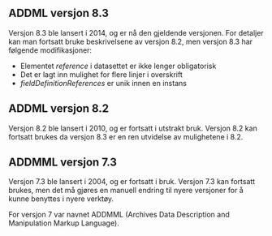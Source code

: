## ADDML versjon 8.3
 
Versjon 8.3 ble lansert i 2014, og er nå den gjeldende versjonen. For detaljer kan man fortsatt bruke beskrivelsene av versjon 8.2, men versjon 8.3 har følgende modifikasjoner:

* Elementet *reference* i datasettet er ikke lenger obligatorisk
* Det er lagt inn mulighet for flere linjer i overskrift
* *fieldDefinitionReferences* er unik innen en instans

## ADDML versjon 8.2

Versjon 8.2 ble lansert i 2010, og er fortsatt i utstrakt bruk. Versjon 8.2 kan fortsatt brukes da versjon 8.3 er en ren utvidelse av mulighetene i 8.2.

## ADDMML versjon 7.3

Versjon 7.3 ble lansert i 2004, og er fortsatt i bruk. Versjon 7.3 kan fortsatt brukes, men det må gjøres en manuell endring til nyere versjoner for å kunne benyttes i nyere verktøy.

For versjon 7 var navnet ADDMML (Archives Data Description and Manipulation Markup Language).
